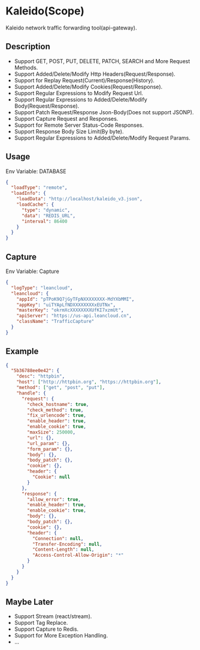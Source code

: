 # Kaleido(Scope)
Kaleido network traffic forwarding tool(api-gateway).

## Description
  * Support GET, POST, PUT, DELETE, PATCH, SEARCH and More Request Methods.
  * Support Added/Delete/Modify Http Headers(Request/Response).
  * Support for Replay Request(Current)/Response(History).
  * Support Added/Delete/Modify Cookies(Request/Response).
  * Support Regular Expressions to Modify Request Url.
  * Support Regular Expressions to Added/Delete/Modify Body(Request/Response).
  * Support Patch Request/Response Json-Body(Does not support JSONP).
  * Support Capture Request and Responses.
  * Support for Remote Server Status-Code Responses.
  * Support Response Body Size Limit(By byte).
  * Support Regular Expressions to Added/Delete/Modify Request Params.

## Usage
Env Variable: DATABASE
```json
{
  "loadType": "remote",
  "loadInfo": {
    "loadData": "http://localhost/kaleido_v3.json",
    "loadCache": {
      "type": "dynamic",
      "data": "REDIS_URL",
      "interval": 86400
    }
  }
}
```

## Capture
Env Variable: Capture
```json
{
  "logType": "leancloud",
  "leancloud": {
    "appId": "pTPoK9Q7jGyTFpNXXXXXXXX-MdYXbMMI",
    "appKey": "uiTYApLfNDXXXXXXXXxEUTNx",
    "masterKey": "okrmXcXXXXXXXXUfKI7xzmUt",
    "apiServer": "https://us-api.leancloud.cn",
    "className": "TrafficCapture"
  }
}
```

## Example
```json
{
  "5b36788ee0e42": {
    "desc": "httpbin",
    "host": ["http://httpbin.org", "https://httpbin.org"],
    "method": ["get", "post", "put"],
    "handle": {
      "request": {
        "check_hostname": true,
        "check_method": true,
        "fix_urlencode": true,
        "enable_header": true,
        "enable_cookie": true,
        "maxSize": 250000,
        "url": {},
        "url_param": {},
        "form_param": {},
        "body": {},
        "body_patch": {},
        "cookie": {},
        "header": {
          "Cookie": null
        }
      },
      "response": {
        "allow_error": true,
        "enable_header": true,
        "enable_cookie": true,
        "body": {},
        "body_patch": {},
        "cookie": {},
        "header": {
          "Connection": null,
          "Transfer-Encoding": null,
          "Content-Length": null,
          "Access-Control-Allow-Origin": "*"
        }
      }
    }
  }
}
```

## Maybe Later
  * Support Stream (react/stream).
  * Support Tag Replace.
  * Support Capture to Redis.
  * Support for More Exception Handling.
  * ...
